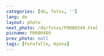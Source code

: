 ```yaml
---
categories: [de, fotos, '']
lang: de
layout: photo
next_photo: /de/fotos/P0000349.html
picname: P0000489
prev_photo: null
tags: [Fotofalle, Hyena]
---
```

